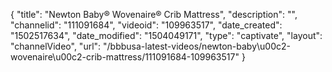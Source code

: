 {
    "title": "Newton Baby&reg; Wovenaire&reg; Crib Mattress",
    "description": "",
    "channelid": "111091684",
    "videoid": "109963517",
    "date_created": "1502517634",
    "date_modified": "1504049171",
    "type": "captivate",
    "layout": "channelVideo",
    "url": "\/bbbusa-latest-videos\/newton-baby\u00c2-wovenaire\u00c2-crib-mattress\/111091684-109963517"
}